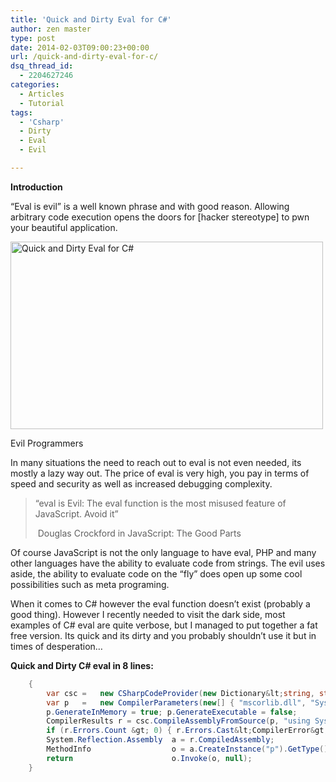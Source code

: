 ```yaml
---
title: 'Quick and Dirty Eval for C#'
author: zen master
type: post
date: 2014-02-03T09:00:23+00:00
url: /quick-and-dirty-eval-for-c/
dsq_thread_id:
  - 2204627246
categories:
  - Articles
  - Tutorial
tags:
  - 'Csharp'
  - Dirty
  - Eval
  - Evil

---
```

<p dir="ltr">
  <strong>Introduction</strong>
</p>

<p dir="ltr">
  &#8220;Eval is evil&#8221; is a well known phrase and with good reason. Allowing arbitrary code execution opens the doors for [hacker stereotype] to pwn your beautiful application.
</p>

<div class="wp-caption aligncenter" style="width: 510px">
  <img alt="Quick and Dirty Eval for C#" src="http://i.imgur.com/pC03ASA.jpg" width="500" height="300" />

  <p class="wp-caption-text">
    Evil Programmers
  </p>
</div>

<p dir="ltr">
  In many situations the need to reach out to eval is not even needed, its mostly a lazy way out. The price of eval is very high, you pay in terms of speed and security as well as increased debugging complexity.
</p>

> <p dir="ltr">
>   “eval is Evil: The eval function is the most misused feature of JavaScript. Avoid it”
> </p>
>
> <p dir="ltr">
>    Douglas Crockford in JavaScript: The Good Parts
> </p>

<p dir="ltr">
  Of course JavaScript is not the only language to have eval, PHP and many other languages have the ability to evaluate code from strings. The evil uses aside, the ability to evaluate code on the &#8220;fly&#8221; does open up some cool possibilities such as meta programing.
</p>

<p dir="ltr">
  When it comes to C# however the eval function doesn&#8217;t exist (probably a good thing). However I recently needed to visit the dark side, most examples of C# eval are quite verbose, but I managed to put together a fat free version. Its quick and its dirty and you probably shouldn&#8217;t use it but in times of desperation&#8230;
</p>

**Quick and Dirty C# eval in 8 lines:**

```c#
    {
        var csc =   new CSharpCodeProvider(new Dictionary&lt;string, string&gt;() { { "CompilerVersion", "v3.5" } });
        var p   =   new CompilerParameters(new[] { "mscorlib.dll", "System.Core.dll" }, null, true);
        p.GenerateInMemory = true; p.GenerateExecutable = false;
        CompilerResults r = csc.CompileAssemblyFromSource(p, "using System; class p {public static object c(){"+__code+"}}");
        if (r.Errors.Count &gt; 0) { r.Errors.Cast&lt;CompilerError&gt;().ToList().ForEach(error =&gt; Console.WriteLine(error.ErrorText)); return null; }
        System.Reflection.Assembly  a = r.CompiledAssembly;
        MethodInfo                  o = a.CreateInstance("p").GetType().GetMethod("c");
        return                      o.Invoke(o, null);
    }
```
